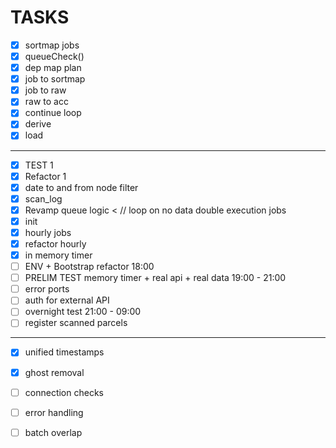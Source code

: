 # TASKS

- [X] sortmap jobs 
- [X] queueCheck()
- [X] dep map plan 
- [X] job to sortmap 
- [X] job to raw
- [X] raw to acc
- [X] continue loop
- [X] derive
- [X] load
---
- [X] TEST 1
- [X] Refactor 1
- [X] date to and from node filter
- [X] scan_log
- [X] Revamp queue logic < // loop on no data double execution jobs 
- [X] init 
- [X] hourly jobs
- [X] refactor hourly
- [X] in memory timer 
- [ ] ENV + Bootstrap refactor 18:00
- [ ] PRELIM TEST memory timer + real api + real data 19:00 - 21:00
- [ ] error ports
- [ ] auth for external API
- [ ] overnight test 21:00 - 09:00
- [ ] register scanned parcels
---
- [X] unified timestamps
- [X] ghost removal
- [ ] connection checks
- [ ] error handling
- [ ] batch overlap

